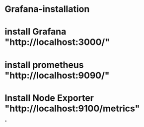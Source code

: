 # Grafana-installation

# install Grafana "http://localhost:3000/"

# install prometheus "http://localhost:9090/"

#  Install Node Exporter "http://localhost:9100/metrics"
"
